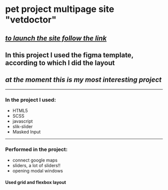 # pet project multipage site "vetdoctor"


## [_to launch the site follow the link_](https://krutikowweb.github.io/site-vetdoctor/)

## In this project I used the figma template, according to which I did the layout
## _at the moment this is my most interesting project_
---
### In the project I used:

- HTML5
- SCSS
- javascript
- slik-slider
- Masked Input
---
### Performed in the project:

- connect google maps
- sliders, a lot of sliders!!
- opening modal windows

#### Used grid and flexbox layout